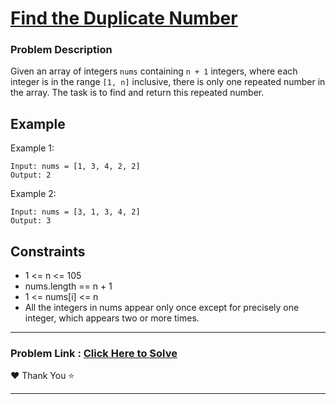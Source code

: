 # [Find the Duplicate Number](https://leetcode.com/problems/find-the-duplicate-number/ "LeetCode")


### **Problem Description**

Given an array of integers `nums` containing `n + 1` integers, where each integer is in the range `[1, n]` inclusive, there is only one repeated number in the array. The task is to find and return this repeated number.

## Example

Example 1:
```
Input: nums = [1, 3, 4, 2, 2]
Output: 2
```

Example 2:
```
Input: nums = [3, 1, 3, 4, 2]
Output: 3
```

## Constraints

- 1 <= n <= 105
- nums.length == n + 1
- 1 <= nums[i] <= n
- All the integers in nums appear only once except for precisely one integer, which appears two or more times.

---

### Problem Link : [Click Here to Solve](https://leetcode.com/problems/find-the-duplicate-number/ "LeetCode")

❤️ Thank You ⭐

---